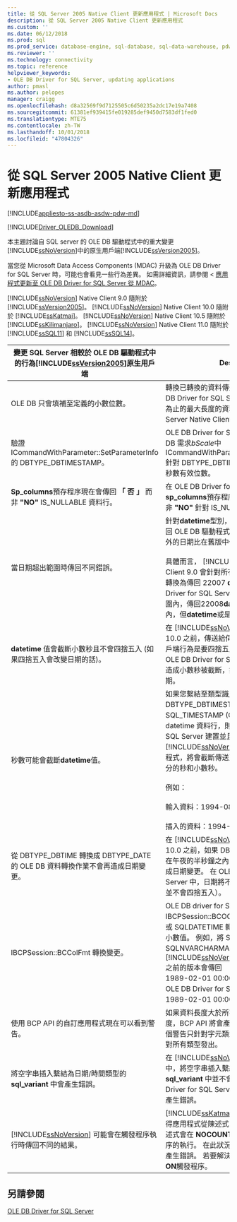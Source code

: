 ```yaml
---
title: 從 SQL Server 2005 Native Client 更新應用程式 | Microsoft Docs
description: 從 SQL Server 2005 Native Client 更新應用程式
ms.custom: ''
ms.date: 06/12/2018
ms.prod: sql
ms.prod_service: database-engine, sql-database, sql-data-warehouse, pdw
ms.reviewer: ''
ms.technology: connectivity
ms.topic: reference
helpviewer_keywords:
- OLE DB Driver for SQL Server, updating applications
author: pmasl
ms.author: pelopes
manager: craigg
ms.openlocfilehash: d8a32569f9d7125505c6d50235a2dc17e19a7408
ms.sourcegitcommit: 61381ef939415fe019285def9450d7583df1fed0
ms.translationtype: MTE75
ms.contentlocale: zh-TW
ms.lasthandoff: 10/01/2018
ms.locfileid: "47804326"
---
```

# <a name="updating-an-application-from-sql-server-2005-native-client"></a>從 SQL Server 2005 Native Client 更新應用程式
[!INCLUDE[appliesto-ss-asdb-asdw-pdw-md](../../../includes/appliesto-ss-asdb-asdw-pdw-md.md)]

[!INCLUDE[Driver_OLEDB_Download](../../../includes/driver_oledb_download.md)]

  本主題討論自 SQL server 的 OLE DB 驅動程式中的重大變更[!INCLUDE[ssNoVersion](../../../includes/ssnoversion-md.md)]中的原生用戶端[!INCLUDE[ssVersion2005](../../../includes/ssversion2005-md.md)]。  

 當您從 Microsoft Data Access Components (MDAC) 升級為 OLE DB Driver for SQL Server 時，可能也會看見一些行為差異。 如需詳細資訊，請參閱 <<c0> [ 應用程式更新至 OLE DB Driver for SQL Server 從 MDAC](../../oledb/applications/updating-an-application-to-oledb-driver-for-sql-server-from-mdac.md)。  

 [!INCLUDE[ssNoVersion](../../../includes/ssnoversion-md.md)] Native Client 9.0 隨附於 [!INCLUDE[ssVersion2005](../../../includes/ssversion2005-md.md)]。 [!INCLUDE[ssNoVersion](../../../includes/ssnoversion-md.md)] Native Client 10.0 隨附於 [!INCLUDE[ssKatmai](../../../includes/sskatmai-md.md)]。  [!INCLUDE[ssNoVersion](../../../includes/ssnoversion-md.md)] Native Client 10.5 隨附於 [!INCLUDE[ssKilimanjaro](../../../includes/sskilimanjaro-md.md)]。 [!INCLUDE[ssNoVersion](../../../includes/ssnoversion-md.md)] Native Client 11.0 隨附於 [!INCLUDE[ssSQL11](../../../includes/sssql11-md.md)] 和 [!INCLUDE[ssSQL14](../../../includes/sssql14-md.md)]。  

|變更 SQL Server 相較於 OLE DB 驅動程式中的行為[!INCLUDE[ssVersion2005](../../../includes/ssversion2005-md.md)]原生用戶端|Description|  
|------------------------------------------------------------------------------------|-----------------|  
|OLE DB 只會填補至定義的小數位數。|轉換已轉換的資料傳送至伺服器的位置，OLE DB Driver for SQL Server 尾端零填滿中只有為止的最大長度的資料**datetime**值。 SQL Server Native Client 9.0 則會填滿至 9 位數。|  
|驗證 ICommandWithParameter::SetParameterInfo 的 DBTYPE_DBTIMESTAMP。|OLE DB Driver for SQL Server 實作的 OLE DB 需求*bScale*中 ICommandWithParameter::SetParameterInfo 針對 DBTYPE_DBTIMESTAMP 設定為小數的秒數有效位數。|  
|**Sp_columns**預存程序現在會傳回 **「 否 」** 而非 **"NO"** IS_NULLABLE 資料行。|在 OLE DB Driver for SQL Server **sp_columns**預存程序現在會傳回 **「 否 」** 而非 **"NO"** 針對 IS_NULLABLE 資料行。|  
|當日期超出範圍時傳回不同錯誤。|針對**datetime**型別，有不同的錯誤號碼就會傳回 OLE DB 驅動程式適用於 SQL Server 範圍外的日期比在舊版中傳回。<br /><br /> 具體而言， [!INCLUDE[ssNoVersion](../../../includes/ssnoversion-md.md)] Native Client 9.0 會針對所有超出範圍的年份值在字串轉換為傳回 22007 **datetime**，和 OLE DB Driver for SQL Server 時的日期是由支援的範圍內，傳回22008**datetime2**所支援的範圍內，但**datetime**或是**smalldatetime**。|  
|**datetime** 值會截斷小數秒且不會四捨五入 (如果四捨五入會改變日期的話)。|在 [!INCLUDE[ssNoVersion](../../../includes/ssnoversion-md.md)] Native Client 10.0 之前，傳送給伺服器之 **datetime** 值的用戶端行為是要四捨五入到最接近的 1/300 秒。 OLE DB Driver for SQL Server，在這個情況會造成小數秒被截斷，如果四捨五入會改變日期。|  
|秒數可能會截斷**datetime**值。|如果您繫結至類型識別碼為 DBTYPE_DBTIMESTAMP (OLE DB) 或 SQL_TIMESTAMP (ODBC) 且小數位數為 0 的 datetime 資料行，則使用 OLE DB Driver for SQL Server 建置並且連接至 [!INCLUDE[ssNoVersion](../../../includes/ssnoversion-md.md)] 2005 伺服器的應用程式，將會截斷傳送至伺服器的資料中時間部分的秒和小數秒。<br /><br /> 例如：<br /><br /> 輸入資料：1994-08-21 21:21:36.000<br /><br /> 插入的資料：1994-08-21 21:21:00.000|  
|從 DBTYPE_DBTIME 轉換成 DBTYPE_DATE 的 OLE DB 資料轉換作業不會再造成日期變更。|在 [!INCLUDE[ssNoVersion](../../../includes/ssnoversion-md.md)] Native Client 10.0 之前，如果 DBTYPE_DATE 的時間部分在午夜的半秒鐘之內，OLE DB 轉換程式碼會造成日期變更。 在 OLE DB Driver for SQL Server 中，日期將不會變更 （小數秒會截斷，並不會四捨五入）。|  
|IBCPSession::BCColFmt 轉換變更。|OLE DB driver for SQL Server，當您使用 IBCPSession::BCOColFmt 將 SQLDATETIME 或 SQLDATETIME 轉換成字串類型，就會匯出小數值。 例如，將 SQLDATETIME 類型轉換成 SQLNVARCHARMAX 類型時，[!INCLUDE[ssNoVersion](../../../includes/ssnoversion-md.md)] Native Client 10.0 之前的版本會傳回<br /> 1989-02-01 00:00:00。<br />OLE DB Driver for SQL Server 會傳回 <br />1989-02-01 00:00:00.0000000。|  
|使用 BCP API 的自訂應用程式現在可以看到警告。|如果資料長度大於所有類型之欄位所指定的長度，BCP API 將會產生一則警告訊息。 之前這個警告只針對字元類型來提供，但是將不會針對所有類型發出。|  
|將空字串插入繫結為日期/時間類型的 **sql_variant** 中會產生錯誤。|在 [!INCLUDE[ssNoVersion](../../../includes/ssnoversion-md.md)] Native Client 9.0 中，將空字串插入繫結為日期/時間類型的 **sql_variant** 中並不會產生錯誤。 OLE DB Driver for SQL Server 會在此情況下，正確地產生錯誤。|  
|[!INCLUDE[ssNoVersion](../../../includes/ssnoversion-md.md)] 可能會在觸發程序執行時傳回不同的結果。|[!INCLUDE[ssKatmai](../../../includes/sskatmai-md.md)] 中導入的變更可能會使得應用程式從陳述式中傳回不同的結果，該陳述式會在 **NOCOUNT OFF** 有效時造成觸發程序的執行。 在此狀況下，您的應用程式可能會產生錯誤。 若要解決這個錯誤，將**NOCOUNT ON**觸發程序。|  

## <a name="see-also"></a>另請參閱   
 [OLE DB Driver for SQL Server](../../oledb/oledb-driver-for-sql-server.md)
